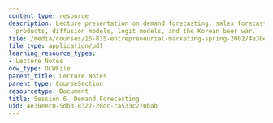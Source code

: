 ```yaml
---
content_type: resource
description: Lecture presentation on demand forecasting, sales forecasting of innovative
  products, diffusion models, logit models, and the Korean beer war.
file: /media/courses/15-835-entrepreneurial-marketing-spring-2002/4e30eec05db3832728dcca533c270bab_session6.pdf
file_type: application/pdf
learning_resource_types:
- Lecture Notes
ocw_type: OCWFile
parent_title: Lecture Notes
parent_type: CourseSection
resourcetype: Document
title: Session 6  Demand Forecasting
uid: 4e30eec0-5db3-8327-28dc-ca533c270bab
---
```


